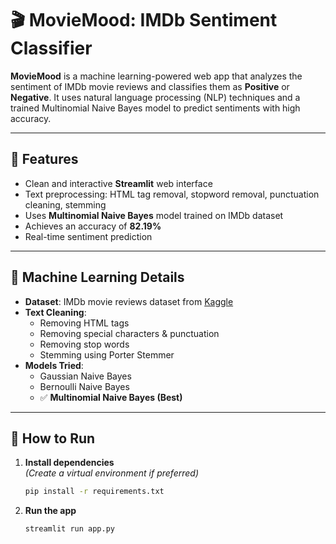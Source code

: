 # 🎬 MovieMood: IMDb Sentiment Classifier

**MovieMood** is a machine learning-powered web app that analyzes the sentiment of IMDb movie reviews and classifies them as **Positive** or **Negative**. It uses natural language processing (NLP) techniques and a trained Multinomial Naive Bayes model to predict sentiments with high accuracy.

---

## 🚀 Features

- Clean and interactive **Streamlit** web interface
- Text preprocessing: HTML tag removal, stopword removal, punctuation cleaning, stemming
- Uses **Multinomial Naive Bayes** model trained on IMDb dataset
- Achieves an accuracy of **82.19%**
- Real-time sentiment prediction

---

## 🧠 Machine Learning Details

- **Dataset**: IMDb movie reviews dataset from [Kaggle](https://www.kaggle.com/datasets/lakshmi25npathi/imdb-dataset-of-50k-movie-reviews)
- **Text Cleaning**: 
  - Removing HTML tags
  - Removing special characters & punctuation
  - Removing stop words
  - Stemming using Porter Stemmer
- **Models Tried**:
  - Gaussian Naive Bayes
  - Bernoulli Naive Bayes
  - ✅ **Multinomial Naive Bayes (Best)**

---

## 🧪 How to Run

1. **Install dependencies**  
   *(Create a virtual environment if preferred)*

   ```bash
   pip install -r requirements.txt
   ````
2. **Run the app**  
   ```bash
   streamlit run app.py
   ````



